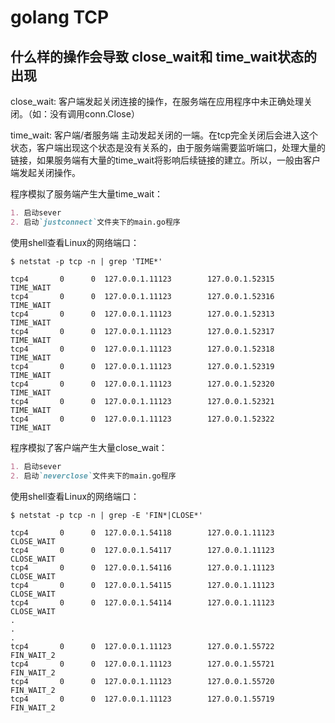 # golang TCP

## 什么样的操作会导致 close_wait和 time_wait状态的出现

close_wait: 客户端发起关闭连接的操作，在服务端在应用程序中未正确处理关闭。（如：没有调用conn.Close）

time_wait: 客户端/者服务端 主动发起关闭的一端。在tcp完全关闭后会进入这个状态，客户端出现这个状态是没有关系的，由于服务端需要监听端口，处理大量的链接，如果服务端有大量的time_wait将影响后续链接的建立。所以，一般由客户端发起关闭操作。

程序模拟了服务端产生大量time_wait：
````markdown
1. 启动sever
2. 启动`justconnect`文件夹下的main.go程序
````

使用shell查看Linux的网络端口：
```shell
$ netstat -p tcp -n | grep 'TIME*'

tcp4       0      0  127.0.0.1.11123        127.0.0.1.52315        TIME_WAIT
tcp4       0      0  127.0.0.1.11123        127.0.0.1.52316        TIME_WAIT
tcp4       0      0  127.0.0.1.11123        127.0.0.1.52313        TIME_WAIT
tcp4       0      0  127.0.0.1.11123        127.0.0.1.52317        TIME_WAIT
tcp4       0      0  127.0.0.1.11123        127.0.0.1.52318        TIME_WAIT
tcp4       0      0  127.0.0.1.11123        127.0.0.1.52319        TIME_WAIT
tcp4       0      0  127.0.0.1.11123        127.0.0.1.52320        TIME_WAIT
tcp4       0      0  127.0.0.1.11123        127.0.0.1.52321        TIME_WAIT
tcp4       0      0  127.0.0.1.11123        127.0.0.1.52322        TIME_WAIT
```

程序模拟了客户端产生大量close_wait：
````markdown
1. 启动sever
2. 启动`neverclose`文件夹下的main.go程序
````

使用shell查看Linux的网络端口：
```shell
$ netstat -p tcp -n | grep -E 'FIN*|CLOSE*'

tcp4       0      0  127.0.0.1.54118        127.0.0.1.11123        CLOSE_WAIT
tcp4       0      0  127.0.0.1.54117        127.0.0.1.11123        CLOSE_WAIT
tcp4       0      0  127.0.0.1.54116        127.0.0.1.11123        CLOSE_WAIT
tcp4       0      0  127.0.0.1.54115        127.0.0.1.11123        CLOSE_WAIT
tcp4       0      0  127.0.0.1.54114        127.0.0.1.11123        CLOSE_WAIT
.
.
.
tcp4       0      0  127.0.0.1.11123        127.0.0.1.55722        FIN_WAIT_2
tcp4       0      0  127.0.0.1.11123        127.0.0.1.55721        FIN_WAIT_2
tcp4       0      0  127.0.0.1.11123        127.0.0.1.55720        FIN_WAIT_2
tcp4       0      0  127.0.0.1.11123        127.0.0.1.55719        FIN_WAIT_2
```